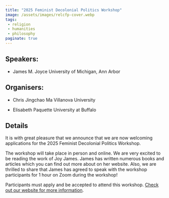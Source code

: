 ```yaml
---
title: "2025 Feminist Decolonial Politics Workshop"
image: /assets/images/relcfp-cover.webp
tags:
 - religion
 - humanities
 - philosophy
paginate: true 
---
```

## Speakers:
- James M. Joyce
University of Michigan, Ann Arbor

## Organisers:

- Chris Jingchao Ma
Villanova University

- Elisabeth Paquette
University at Buffalo


## Details
It is with great pleasure that we announce that we are now welcoming applications for the 2025 Feminist Decolonial Politics Workshop.

The workshop will take place in person and online. We are very excited to be reading the work of Joy James. James has written numerous books and articles which you can find out more about on her website. Also, we are thrilled to share that James has agreed to speak with the workshop participants for 1 hour on Zoom during the workshop!

Participants must apply and be accepted to attend this workshop. [Check out our website for more information](https://decolonialthoughtworkshop.wordpress.com/).



